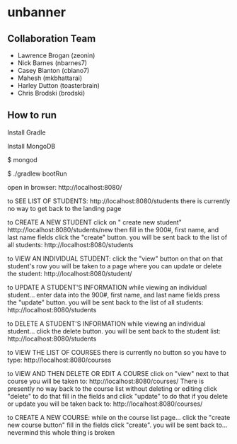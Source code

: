 # unbanner

## Collaboration Team

* Lawrence Brogan (zeonin)
* Nick Barnes (nbarnes7)
* Casey Blanton (cblano7)
* Mahesh (mkbhattarai)
* Harley Dutton (toasterbrain)
* Chris Brodski (brodski)

## How to run

Install Gradle

Install MongoDB

$ mongod

$ ./gradlew bootRun 

open in browser:
http://localhost:8080/

to SEE LIST OF STUDENTS:
http://localhost:8080/students
there is currently no way to get back to the landing page

to CREATE A NEW STUDENT click on " create new student"
htttp://localhost:8080/students/new
then fill in the 900#, first name, and last name fields
click the "create" button. you will be sent back to the list of all students:
http://localhost:8080/students

to VIEW AN INDIVIDUAL STUDENT:
click the "view" button on that on that student's row
you will be taken to a page where you can update or delete the student:
http://localhost:8080/student/<gibberish>

to UPDATE A STUDENT'S INFORMATION
while viewing an individual student...
enter data into the 900#, first name, and last name fields
press the "update" button. you will be sent back to the list of all students:
http://localhost:8080/students

to DELETE A STUDENT'S INFORMATION
while viewing an individual student...
click the delete button. you will be sent back to the student list:
http://localhost:8080/students

to VIEW THE LIST OF COURSES
there is currently no button so you have to type:
http://localhost:8080/courses

to VIEW AND THEN DELETE OR EDIT A COURSE
click on "view" next to that course
you will be taken to:
http://localhost:8080/courses/<gibberish>
There is presently no way back to the course list without deleting or editing
click "delete" to do that
fill in the fields and click "update" to do that
if you delete or update you will be taken back to:
http://localhost:8080/courses/

to CREATE A NEW COURSE:
while on the course list page...
click the "create new course button"
fill in the fields
click "create". you will be sent back to... nevermind this whole thing is broken



